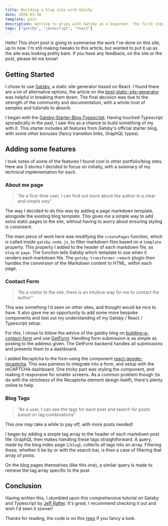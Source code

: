 ```yaml
---
title: Building a blog site with Gatsby
date: 2020-03-18
template: post
description: Getting to grips with Gatsby as a beginner, the first steps in starting this site.
tags: ["gatsby", "javascript", "react"]
---
```


Hello!
This short post is going to summarise the work I've done on this site, up to now.
I'm still making tweaks to this article, but wanted to put it up as the site was looking pretty bare.
If you have any feedback, on the site or the post, please let me know!

## Getting Started

I chose to use [Gatsby](https://www.gatsbyjs.org/), a static site generator based on React.
I found there are a lot of alternative options, the article on the [best-static-site-generator](https://snipcart.com/blog/choose-best-static-site-generator) was helpful in breaking them down.
The final decision was due to the strength of the community and documentation, with a whole host of samples and tutorials to absorb.

I began with the [Gatsby-Starter-Blog-Typescript](https://www.gatsbyjs.org/starters/gperl27/Gatsby-Starter-Blog-Typescript/).
Having touched Typescript sporadically in the past, I saw this as a chance to build something of my with it.
This starter includes all features from Gatsby's official starter blog, with some other bonuses (fancy transition links, GraphQL types).

## Adding some features

I took notes of some of the features I found cool in other portfolio/blog sites.
Here are 3 stories I decided to focus on initially, with a summary of my technical implementation for each.

### About me page

> "As a first-time user, I can find out more about the author in a clear and simple way"

The way I decided to do this was by adding a page markdown template, alongside the existing blog template.
This gives me a simple way to add extra static pages to the site, without having to worry about ensuring styling is consistent.

The main piece of work here was modifying the `createPages` function, which is called inside `gatsby-node.js`, to filter markdown files based on a `template` property.
This property I added to the header of each markdown file, as `blog` or `page`.
The function tells Gatsby which template to use when it renders each markdown file.
The `gatsby-transformer-remark` plugin then handles the conversion of the Markdown content to HTML, within each page.

### Contact Form

> "As a visitor to the site, there is an intuitive way for me to contact the author"

This was something I'd seen on other sites, and thought would be nice to have.
It also gave me an opportunity to add some more bespoke components and test out my understanding of my Gatsby / React / Typescript setup.

For this, I chose to follow the advice of the gatsby blog on [building-a-contact-form](https://www.gatsbyjs.org/docs/building-a-contact-form/) and use [GetForm](https://getform.io/forms).
Handling form submission is as simple as posting to the address given.
The GetForm backend handles all submissions and presents them to a dashboard.

I added Recaptcha to the form using the component [react-google-recaptcha](https://www.npmjs.com/package/react-google-recaptcha).
This was painless to integrate into a form, and setup with the reCAPTCHA dashboard.
One tricky part was styling the component, and making it responsive for smaller screens.
As a common problem though (to do with the strictness of the Recaptcha element design itself), there's plenty online to help.

### Blog Tags

> "As a user, I can see the tags for each post and search for posts based on tag combinations"

This one may take a while to pay off, with more posts needed!

I began by adding a simple tag array to the header of each markdown post file.
GraphQL then makes handling these tags straightforward.
A query, made by the blog index page (`/blog`), collects all tags into an array.
Filtering these, whether it be by or with the search bar, is then a case of filtering that array of posts.

On the blog pages themselves (like this one), a similar query is made to retrieve the tag array specific to the post.

## Conclusion

Having written this, I stumbled upon this comprehensive tutorial on Gatsby and Typescript by [Jeff Rafter](https://jeffrafter.com/gatsby-with-typescript/).
It's great, I recommend checking it out and wish I'd seen it sooner!

Thanks for reading, the code is on this [repo](https://github.com/jcockbain/jamescockbain.com) if you fancy a look.
